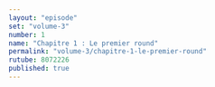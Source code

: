 ```yaml
---
layout: "episode"
set: "volume-3"
number: 1
name: "Chapitre 1 : Le premier round"
permalink: "volume-3/chapitre-1-le-premier-round"
rutube: 8072226
published: true
---
```


